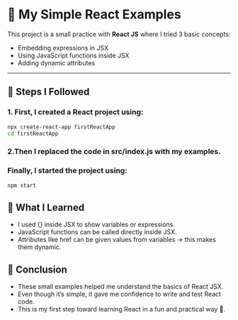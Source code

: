 # 🌱 My Simple React Examples

This project is a small practice with **React JS** where I tried 3 basic concepts:
- Embedding expressions in JSX
- Using JavaScript functions inside JSX
- Adding dynamic attributes

---

## 🚀 Steps I Followed

### 1. First, I created a React project using:
  ```bash
  npx create-react-app firstReactApp
  cd firstReactApp
  ```
### 2.Then I replaced the code in src/index.js with my examples.

### Finally, I started the project using:
```bash
npm start
```

## 📝 What I Learned

- I used {} inside JSX to show variables or expressions.
- JavaScript functions can be called directly inside JSX.
- Attributes like href can be given values from variables → this makes them dynamic.

## 🎯 Conclusion

- These small examples helped me understand the basics of React JSX.
- Even though it’s simple, it gave me confidence to write and test React code.
- This is my first step toward learning React in a fun and practical way 🚀.
